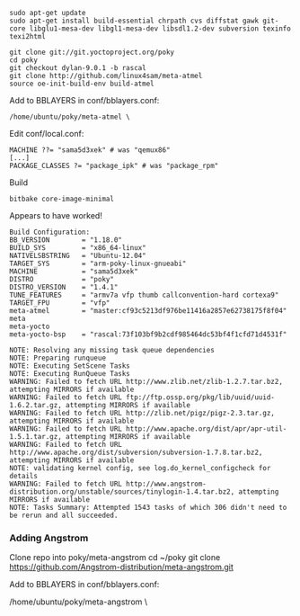     sudo apt-get update
    sudo apt-get install build-essential chrpath cvs diffstat gawk git-core libglu1-mesa-dev libgl1-mesa-dev libsdl1.2-dev subversion texinfo texi2html

    git clone git://git.yoctoproject.org/poky
    cd poky
    git checkout dylan-9.0.1 -b rascal
    git clone http://github.com/linux4sam/meta-atmel
    source oe-init-build-env build-atmel

Add to BBLAYERS in conf/bblayers.conf:

    /home/ubuntu/poky/meta-atmel \

Edit conf/local.conf:

    MACHINE ??= "sama5d3xek" # was "qemux86"
    [...]
    PACKAGE_CLASSES ?= "package_ipk" # was "package_rpm"

Build

    bitbake core-image-minimal

Appears to have worked!

    Build Configuration:
    BB_VERSION        = "1.18.0"
    BUILD_SYS         = "x86_64-linux"
    NATIVELSBSTRING   = "Ubuntu-12.04"
    TARGET_SYS        = "arm-poky-linux-gnueabi"
    MACHINE           = "sama5d3xek"
    DISTRO            = "poky"
    DISTRO_VERSION    = "1.4.1"
    TUNE_FEATURES     = "armv7a vfp thumb callconvention-hard cortexa9"
    TARGET_FPU        = "vfp"
    meta-atmel        = "master:cf93c5213df976be11416a2857e62738175f8f04"
    meta
    meta-yocto
    meta-yocto-bsp    = "rascal:73f103bf9b2cdf985464dc53bf4f1cfd71d4531f"
    
    NOTE: Resolving any missing task queue dependencies
    NOTE: Preparing runqueue
    NOTE: Executing SetScene Tasks
    NOTE: Executing RunQueue Tasks
    WARNING: Failed to fetch URL http://www.zlib.net/zlib-1.2.7.tar.bz2, attempting MIRRORS if available
    WARNING: Failed to fetch URL ftp://ftp.ossp.org/pkg/lib/uuid/uuid-1.6.2.tar.gz, attempting MIRRORS if available
    WARNING: Failed to fetch URL http://zlib.net/pigz/pigz-2.3.tar.gz, attempting MIRRORS if available
    WARNING: Failed to fetch URL http://www.apache.org/dist/apr/apr-util-1.5.1.tar.gz, attempting MIRRORS if available
    WARNING: Failed to fetch URL http://www.apache.org/dist/subversion/subversion-1.7.8.tar.bz2, attempting MIRRORS if available
    NOTE: validating kernel config, see log.do_kernel_configcheck for details
    WARNING: Failed to fetch URL http://www.angstrom-distribution.org/unstable/sources/tinylogin-1.4.tar.bz2, attempting MIRRORS if available
    NOTE: Tasks Summary: Attempted 1543 tasks of which 306 didn't need to be rerun and all succeeded.

### Adding Angstrom ###

Clone repo into poky/meta-angstrom
    cd ~/poky
    git clone https://github.com/Angstrom-distribution/meta-angstrom.git

Add to BBLAYERS in conf/bblayers.conf:

  /home/ubuntu/poky/meta-angstrom \

